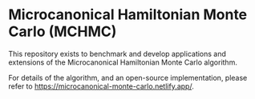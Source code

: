 # Microcanonical Hamiltonian Monte Carlo (MCHMC)

This repository exists to benchmark and develop applications and extensions of the Microcanonical Hamiltonian Monte Carlo algorithm.

For details of the algorithm, and an open-source implementation, please refer to https://microcanonical-monte-carlo.netlify.app/.



